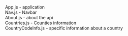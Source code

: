 App.js - application <br/>
Nav.js - Navbar <br/>
About.js - about the api <br/>
Countries.js - Counties information <br/>
CountryCodeInfo.js - specific information about a country
